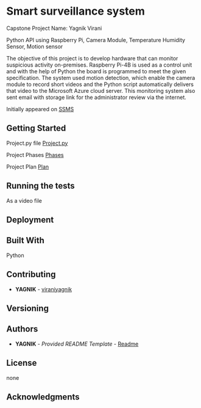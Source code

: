 # Smart surveillance system
 Capstone Project
  Name: Yagnik Virani
  

Python API using Raspberry Pi, Camera Module, Temperature Humidity Sensor, Motion sensor

The objective of this project is to develop hardware that can monitor suspicious activity on-premises. Raspberry Pi-4B is used as a control unit and with the help of Python the board is programmed to meet the given specification. The system used motion detection, which enable the camera module to record short videos and the Python script automatically delivers that video to the Microsoft Azure cloud server. This monitoring system also sent email with storage link for the administrator review via the internet. 

Initially appeared on
[SSMS](https://github.com/viraniyagnik/Smart-surveillance-system)



## Getting Started

Project.py file
[Project.py](https://github.com/viraniyagnik/Smart-surveillance-system/blob/main/Project.py)


Project Phases
[Phases](https://github.com/viraniyagnik/Smart-surveillance-system/blob/main/Project_phases.PNG)

Project Plan
[Plan](https://github.com/viraniyagnik/Smart-surveillance-system/blob/main/Project_plan.PNG)



## Running the tests
As a video file



## Deployment


## Built With
Python


## Contributing
 - **YAGNIK** -
    [viraniyagnik](https://github.com/viraniyagnik)


## Versioning



## Authors

  - **YAGNIK** - *Provided README Template* -
    [Readme](https://github.com/viraniyagnik/Smart-surveillance-system/blob/main/README.md)



## License

none

## Acknowledgments
